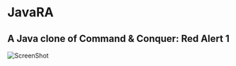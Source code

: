 # JavaRA
## A Java clone of Command & Conquer: Red Alert 1
![ScreenShot](http://kubach.tk/i/f22e46752c4c2d51675c31e37e9b411e.jpeg)
